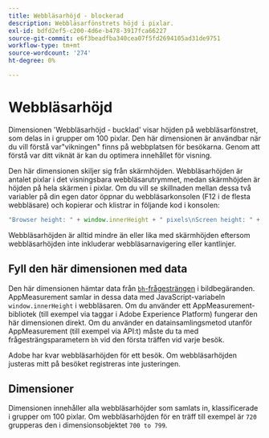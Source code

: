 ```yaml
---
title: Webbläsarhöjd - blockerad
description: Webbläsarfönstrets höjd i pixlar.
exl-id: bdfd2ef5-c200-4d6e-b478-3917fca66227
source-git-commit: e6f3beadfba340cea07f5fd2694105ad31de9751
workflow-type: tm+mt
source-wordcount: '274'
ht-degree: 0%

---
```


# Webbläsarhöjd

Dimensionen &#39;Webbläsarhöjd - bucklad&#39; visar höjden på webbläsarfönstret, som delas in i grupper om 100 pixlar. Den här dimensionen är användbar när du vill förstå var&quot;vikningen&quot; finns på webbplatsen för besökarna. Genom att förstå var ditt viknät är kan du optimera innehållet för visning.

Den här dimensionen skiljer sig från skärmhöjden. Webbläsarhöjden är antalet pixlar i det visningsbara webbläsarutrymmet, medan skärmhöjden är höjden på hela skärmen i pixlar. Om du vill se skillnaden mellan dessa två variabler på din egen dator öppnar du webbläsarkonsolen (F12 i de flesta webbläsare) och kopierar och klistrar in följande kod i konsolen:

```javascript
"Browser height: " + window.innerHeight + " pixels\nScreen height: " + screen.height + " pixels";
```

Webbläsarhöjden är alltid mindre än eller lika med skärmhöjden eftersom webbläsarhöjden inte inkluderar webbläsarnavigering eller kantlinjer.

## Fyll den här dimensionen med data

Den här dimensionen hämtar data från [`bh`-frågesträngen](/help/implement/validate/query-parameters.md) i bildbegäranden. AppMeasurement samlar in dessa data med JavaScript-variabeln `window.innerHeight` i webbläsaren. Om du använder ett AppMeasurement-bibliotek (till exempel via taggar i Adobe Experience Platform) fungerar den här dimensionen direkt. Om du använder en datainsamlingsmetod utanför AppMeasurement (till exempel via API:t) måste du ta med frågesträngsparametern `bh` vid den första träffen vid varje besök.

Adobe har kvar webbläsarhöjden för ett besök. Om webbläsarhöjden justeras mitt på besöket registreras inte justeringen.

## Dimensioner

Dimensionen innehåller alla webbläsarhöjder som samlats in, klassificerade i grupper om 100 pixlar. Om webbläsarhöjden för en träff till exempel är `720` grupperas den i dimensionsobjektet `700 to 799`.
